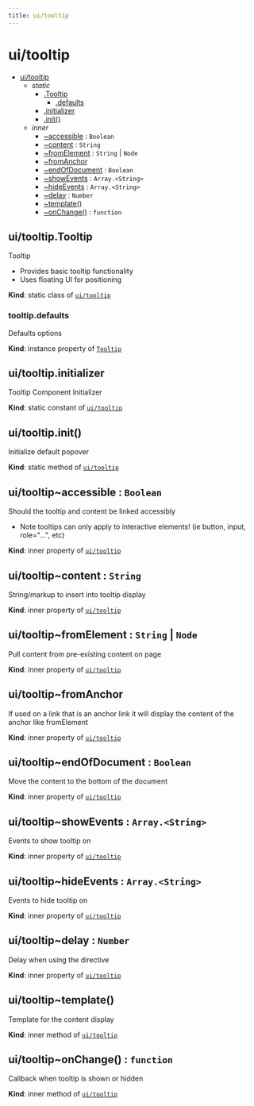 ```yaml
---
title: ui/tooltip
---
```


<a name="module_ui/tooltip"></a>

# ui/tooltip

* [ui/tooltip](#module_ui/tooltip)
    * _static_
        * [.Tooltip](#module_ui/tooltip.Tooltip)
            * [.defaults](#module_ui/tooltip.Tooltip+defaults)
        * [.initializer](#module_ui/tooltip.initializer)
        * [.init()](#module_ui/tooltip.init)
    * _inner_
        * [~accessible](#module_ui/tooltip..accessible) : <code>Boolean</code>
        * [~content](#module_ui/tooltip..content) : <code>String</code>
        * [~fromElement](#module_ui/tooltip..fromElement) : <code>String</code> \| <code>Node</code>
        * [~fromAnchor](#module_ui/tooltip..fromAnchor)
        * [~endOfDocument](#module_ui/tooltip..endOfDocument) : <code>Boolean</code>
        * [~showEvents](#module_ui/tooltip..showEvents) : <code>Array.&lt;String&gt;</code>
        * [~hideEvents](#module_ui/tooltip..hideEvents) : <code>Array.&lt;String&gt;</code>
        * [~delay](#module_ui/tooltip..delay) : <code>Number</code>
        * [~template()](#module_ui/tooltip..template)
        * [~onChange()](#module_ui/tooltip..onChange) : <code>function</code>

<a name="module_ui/tooltip.Tooltip"></a>

## ui/tooltip.Tooltip
Tooltip
- Provides basic tooltip functionality
- Uses floating UI for positioning

**Kind**: static class of [<code>ui/tooltip</code>](#module_ui/tooltip)  
<a name="module_ui/tooltip.Tooltip+defaults"></a>

### tooltip.defaults
Defaults options

**Kind**: instance property of [<code>Tooltip</code>](#module_ui/tooltip.Tooltip)  
<a name="module_ui/tooltip.initializer"></a>

## ui/tooltip.initializer
Tooltip Component Initializer

**Kind**: static constant of [<code>ui/tooltip</code>](#module_ui/tooltip)  
<a name="module_ui/tooltip.init"></a>

## ui/tooltip.init()
Initialize default popover

**Kind**: static method of [<code>ui/tooltip</code>](#module_ui/tooltip)  
<a name="module_ui/tooltip..accessible"></a>

## ui/tooltip~accessible : <code>Boolean</code>
Should the tooltip and content be linked accessibly
- Note tooltips can only apply to interactive elements! (ie button, input, role="...", etc)

**Kind**: inner property of [<code>ui/tooltip</code>](#module_ui/tooltip)  
<a name="module_ui/tooltip..content"></a>

## ui/tooltip~content : <code>String</code>
String/markup to insert into tooltip display

**Kind**: inner property of [<code>ui/tooltip</code>](#module_ui/tooltip)  
<a name="module_ui/tooltip..fromElement"></a>

## ui/tooltip~fromElement : <code>String</code> \| <code>Node</code>
Pull content from pre-existing content on page

**Kind**: inner property of [<code>ui/tooltip</code>](#module_ui/tooltip)  
<a name="module_ui/tooltip..fromAnchor"></a>

## ui/tooltip~fromAnchor
If used on a link that is an anchor link it will display the content of the anchor like fromElement

**Kind**: inner property of [<code>ui/tooltip</code>](#module_ui/tooltip)  
<a name="module_ui/tooltip..endOfDocument"></a>

## ui/tooltip~endOfDocument : <code>Boolean</code>
Move the content to the bottom of the document

**Kind**: inner property of [<code>ui/tooltip</code>](#module_ui/tooltip)  
<a name="module_ui/tooltip..showEvents"></a>

## ui/tooltip~showEvents : <code>Array.&lt;String&gt;</code>
Events to show tooltip on

**Kind**: inner property of [<code>ui/tooltip</code>](#module_ui/tooltip)  
<a name="module_ui/tooltip..hideEvents"></a>

## ui/tooltip~hideEvents : <code>Array.&lt;String&gt;</code>
Events to hide tooltip on

**Kind**: inner property of [<code>ui/tooltip</code>](#module_ui/tooltip)  
<a name="module_ui/tooltip..delay"></a>

## ui/tooltip~delay : <code>Number</code>
Delay when using the directive

**Kind**: inner property of [<code>ui/tooltip</code>](#module_ui/tooltip)  
<a name="module_ui/tooltip..template"></a>

## ui/tooltip~template()
Template for the content display

**Kind**: inner method of [<code>ui/tooltip</code>](#module_ui/tooltip)  
<a name="module_ui/tooltip..onChange"></a>

## ui/tooltip~onChange() : <code>function</code>
Callback when tooltip is shown or hidden

**Kind**: inner method of [<code>ui/tooltip</code>](#module_ui/tooltip)  

  